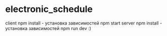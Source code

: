 # electronic_schedule
client
npm install - установка зависимостей
npm start
server
npm install - установка зависимостей
npm run dev
:)
